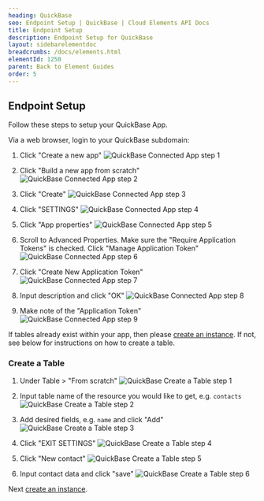 ```yaml
---
heading: QuickBase
seo: Endpoint Setup | QuickBase | Cloud Elements API Docs
title: Endpoint Setup
description: Endpoint Setup for QuickBase
layout: sidebarelementdoc
breadcrumbs: /docs/elements.html
elementId: 1250
parent: Back to Element Guides
order: 5
---
```


## Endpoint Setup

Follow these steps to setup your QuickBase App.

Via a web browser, login to your QuickBase subdomain:

1. Click "Create a new app"
![QuickBase Connected App step 1](img/QuickBaseAPI1.png)

2. Click "Build a new app from scratch"
![QuickBase Connected App step 2](img/QuickBaseAPI2.png)

3. Click "Create"
![QuickBase Connected App step 3](img/QuickBaseAPI3.png)

4. Click "SETTINGS"
![QuickBase Connected App step 4](img/QuickBaseAPI4.png)

5. Click "App properties"
![QuickBase Connected App step 5](img/QuickBaseAPI5.png)

6. Scroll to Advanced Properties.  Make sure the "Require Application Tokens" is checked.  Click "Manage Application Token"
![QuickBase Connected App step 6](img/QuickBaseAPI6.png)

7. Click "Create New Application Token"
![QuickBase Connected App step 7](img/QuickBaseAPI7.png)

8. Input description and click "OK"
![QuickBase Connected App step 8](img/QuickBaseAPI8.png)

9. Make note of the "Application Token"
![QuickBase Connected App step 9](img/QuickBaseAPI9.png)

If tables already exist within your app, then please [create an instance](quickbase-create-instance.html).  If not, see below for instructions on how to create a table.

### Create a Table

1. Under Table > "From scratch"
![QuickBase Create a Table step 1](img/maketable/QuickBaseTable1.png)

2. Input table name of the resource you would like to get, e.g. `contacts`
![QuickBase Create a Table step 2](img/maketable/QuickBaseTable2.png)

3. Add desired fields, e.g. `name` and click "Add"
![QuickBase Create a Table step 3](img/maketable/QuickBaseTable3.png)

4. Click "EXIT SETTINGS"
![QuickBase Create a Table step 4](img/maketable/QuickBaseTable4.png)

5. Click "New contact"
![QuickBase Create a Table step 5](img/maketable/QuickBaseTable5.png)

6. Input contact data and click "save"
![QuickBase Create a Table step 6](img/maketable/QuickBaseTable6.png)

Next [create an instance](quickbase-create-instance.html).
